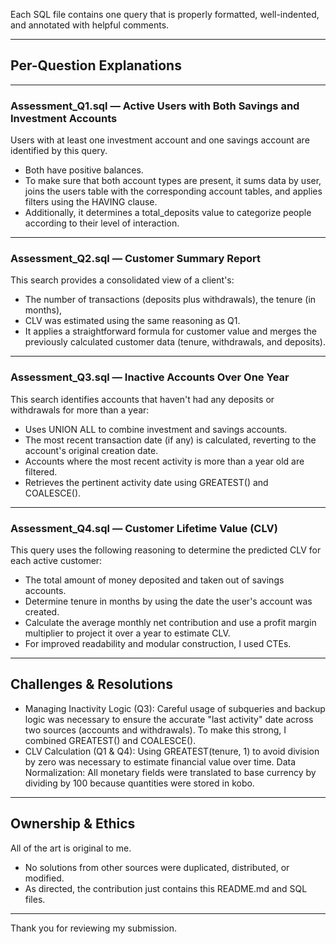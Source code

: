 Each SQL file contains one query that is properly formatted, well-indented, and annotated with helpful comments.

---

##  Per-Question Explanations

---
###  Assessment_Q1.sql — **Active Users with Both Savings and Investment Accounts**  
Users with at least one investment account and one savings account are identified by this query.

- Both have positive balances.
- To make sure that both account types are present, it sums data by user, joins the users table with the corresponding account tables, and applies filters using the HAVING clause.
- Additionally, it determines a total_deposits value to categorize people according to their level of interaction.

---
###  Assessment_Q2.sql — **Customer Summary Report**  
This search provides a consolidated view of a client's:

- The number of transactions (deposits plus withdrawals), the tenure (in months),
- CLV was estimated using the same reasoning as Q1.
- It applies a straightforward formula for customer value and merges the previously calculated customer data (tenure, withdrawals, and deposits).

---
###  Assessment_Q3.sql — **Inactive Accounts Over One Year**  
This search identifies accounts that haven't had any deposits or withdrawals for more than a year:

- Uses UNION ALL to combine investment and savings accounts.
- The most recent transaction date (if any) is calculated, reverting to the account's original creation date.
- Accounts where the most recent activity is more than a year old are filtered.
- Retrieves the pertinent activity date using GREATEST() and COALESCE().

---
###  Assessment_Q4.sql — **Customer Lifetime Value (CLV)**  
This query uses the following reasoning to determine the predicted CLV for each active customer:

- The total amount of money deposited and taken out of savings accounts.
- Determine tenure in months by using the date the user's account was created.
- Calculate the average monthly net contribution and use a profit margin multiplier to project it over a year to estimate CLV.
- For improved readability and modular construction, I used CTEs.

---

##  Challenges & Resolutions
- Managing Inactivity Logic (Q3): Careful usage of subqueries and backup logic was necessary to ensure the accurate "last activity" date across two sources (accounts and withdrawals). To make this strong, I combined GREATEST() and COALESCE(). 
- CLV Calculation (Q1 & Q4): Using GREATEST(tenure, 1) to avoid division by zero was necessary to estimate financial value over time. Data Normalization: All monetary fields were translated to base currency by dividing by 100 because quantities were stored in kobo.

---

## Ownership & Ethics
All of the art is original to me.

- No solutions from other sources were duplicated, distributed, or modified.
- As directed, the contribution just contains this README.md and SQL files.

---

Thank you for reviewing my submission.
